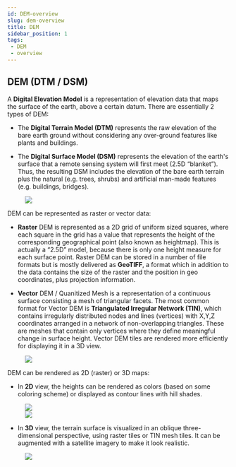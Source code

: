 ```yaml
---
id: DEM-overview
slug: dem-overview
title: DEM
sidebar_position: 1
tags:
 - DEM
 - overview
---
```


## DEM (DTM / DSM)
A **Digital Elevation Model** is a representation of elevation data that maps the surface of the earth, above a certain datum. There are essentially 2 types of DEM:

* The **Digital Terrain Model (DTM)** represents the raw elevation of the bare earth ground without considering any over-ground features like plants and buildings.

* The **Digital Surface Model (DSM)** represents the elevation of the earth's surface that a remote sensing system will first meet (2.5D “blanket”). Thus, the resulting DSM includes the elevation of the bare earth terrain plus the natural (e.g. trees, shrubs) and artificial man-made features (e.g. buildings, bridges).

<figure>
    <img src={require("/img/dem/dtm_dsm.png").default} style={{"display":"block","marginLeft":"auto","marginRight": "auto","width":"90%"}} />
</figure>

DEM can be represented as raster or vector data:

* **Raster** DEM is represented as a 2D grid of uniform sized squares, where each square in the grid has a value that represents the height of the corresponding geographical point (also known as heightmap). This is actually a “2.5D” model, because there is only one height measure for each surface point. Raster DEM can be stored in a number of file formats but is mostly delivered as **GeoTIFF**, a format which in addition to the data contains the size of the raster and the position in geo coordinates, plus projection information.

* **Vector** DEM / Quanitized Mesh is a representation of a continuous surface consisting a mesh of triangular facets. The most common format for Vector DEM is **Triangulated Irregular Network (TIN)**, which contains irregularly distributed nodes and lines (vertices) with X,Y,Z coordinates arranged in a network of non-overlapping triangles. These are meshes that contain only vertices where they define meaningful change in surface height. Vector DEM tiles are rendered more efficiently for displaying it in a 3D view.
<figure>
    <img src={require("/img/dem/terrain_tin.png").default} style={{"display": "block","marginLeft": "auto","marginRight": "auto","width":"90%"}} />
</figure>

DEM can be rendered as 2D (raster) or 3D maps:

* In **2D** view, the heights can be rendered as colors (based on some coloring scheme) or displayed as contour lines with hill shades.

<figure>
    <img src={require("/img/dem/hillshade_on_raster.png").default} style={{"display": "block","marginLeft": "auto","marginRight": "auto","width": "90%"}} /><br/>
    <img src={require("/img/dem/hillshade.png").default} style={{"display": "block","marginLeft": "auto","marginRight": "auto","width": "90%"}} />
</figure>

* In **3D** view, the terrain surface is visualized in an oblique three-dimensional perspective, using raster tiles or TIN mesh tiles. It can be augmented with a satellite imagery to make it look realistic.

<figure>
    <img src={require("/img/dem/terrain_on_raster.png").default} style={{"display": "block","marginLeft": "auto","marginRight": "auto","width": "90%"}} />
</figure>
